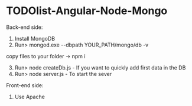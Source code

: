 # TODOlist-Angular-Node-Mongo

Back-end side:
1. Install MongoDB
2. Run> mongod.exe --dbpath YOUR_PATH/mongo/db -v

copy files to your folder -> npm i

3. Run> node createDb.js  - If you want to quickly add first data in the DB
4. Run> node server.js    - To start the sever

Front-end side:
1. Use Apache
